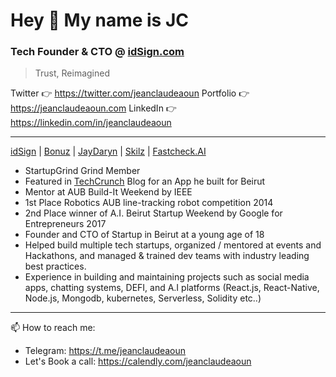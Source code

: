 # Hey 👋 My name is JC 

### Tech Founder & CTO @ [idSign.com](https://idsign.com) 

> Trust, Reimagined

Twitter 👉 https://twitter.com/jeanclaudeaoun
Portfolio 👉 https://jeanclaudeaoun.com
LinkedIn 👉 https://linkedin.com/in/jeanclaudeaoun

---

[idSign](https://idsign.com) | [Bonuz](https://bonuz.xyz) | [JayDaryn](https://jaydaryn.com) | [Skilz](https://skilzapp.net) | [Fastcheck.AI](https://fastcheck.ai/)


* StartupGrind Grind Member
* Featured in [TechCrunch](https://techcrunch.com/2020/08/05/rolling-updates-on-beirut-a-city-and-a-tech-community-devastated) Blog for an App he built for Beirut
* Mentor at AUB Build-It Weekend by IEEE
* 1st Place Robotics AUB line-tracking robot competition 2014
* 2nd Place winner of A.I. Beirut Startup Weekend by Google for Entrepreneurs 2017
* Founder and CTO of Startup in Beirut at a young age of 18
* Helped build multiple tech startups, organized / mentored at events and Hackathons, and managed & trained dev teams with industry leading best practices.
* Experience in building and maintaining projects such as social media apps, chatting systems, DEFI, and A.I platforms (React.js, React-Native, Node.js, Mongodb, kubernetes, Serverless, Solidity etc..)

---

📫 How to reach me:
- Telegram: https://t.me/jeanclaudeaoun
- Let's Book a call: https://calendly.com/jeanclaudeaoun
